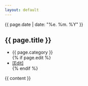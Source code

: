 ```yaml
---
layout: default
---
```


<section>
  {{ page.date | date: "%e. %m. %Y" }}
  <h1>{{ page.title }}</h1>
  <ul class="meta">
  <li>
  {{ page.category }}
  </li>
  {% if page.edit %}
  <li>
  <a href="{{ page.edit }}">[Edit]</a>
  </li>
  {% endif %}
  </ul>
</section>

{{ content }}
